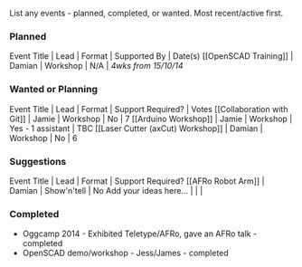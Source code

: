 List any events - planned, completed, or wanted.  Most recent/active first.

### Planned

Event Title                       | Lead   | Format      | Supported By      | Date(s)
[[OpenSCAD Training]]             | Damian | Workshop    | N/A               | *4wks from 15/10/14*


### Wanted or Planning

Event Title                       | Lead   | Format      | Support Required? | Votes
[[Collaboration with Git]]        | Jamie  | Workshop    | No                | 7 
[[Arduino Workshop]]              | Jamie  | Workshop    | Yes - 1 assistant | TBC
[[Laser Cutter (axCut) Workshop]] | Damian | Workshop    | No                | 6

### Suggestions

Event Title                       | Lead   | Format      | Support Required?
[[AFRo Robot Arm]]                | Damian | Show'n'tell | No
Add your ideas here...            |        |             |


### Completed

* Oggcamp 2014 - Exhibited Teletype/AFRo, gave an AFRo talk - completed
* OpenSCAD demo/workshop - Jess/James - completed
